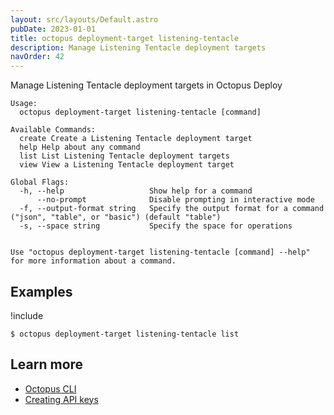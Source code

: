 ```yaml
---
layout: src/layouts/Default.astro
pubDate: 2023-01-01
title: octopus deployment-target listening-tentacle
description: Manage Listening Tentacle deployment targets
navOrder: 42
---
```


Manage Listening Tentacle deployment targets in Octopus Deploy


```
Usage:
  octopus deployment-target listening-tentacle [command]

Available Commands:
  create Create a Listening Tentacle deployment target
  help Help about any command
  list List Listening Tentacle deployment targets
  view View a Listening Tentacle deployment target

Global Flags:
  -h, --help                   Show help for a command
      --no-prompt              Disable prompting in interactive mode
  -f, --output-format string   Specify the output format for a command ("json", "table", or "basic") (default "table")
  -s, --space string           Specify the space for operations


Use "octopus deployment-target listening-tentacle [command] --help" for more information about a command.
```

## Examples

!include <samples-instance>


```
$ octopus deployment-target listening-tentacle list

```

## Learn more

- [Octopus CLI](/docs/octopus-rest-api/cli/)
- [Creating API keys](/docs/octopus-rest-api/how-to-create-an-api-key/)